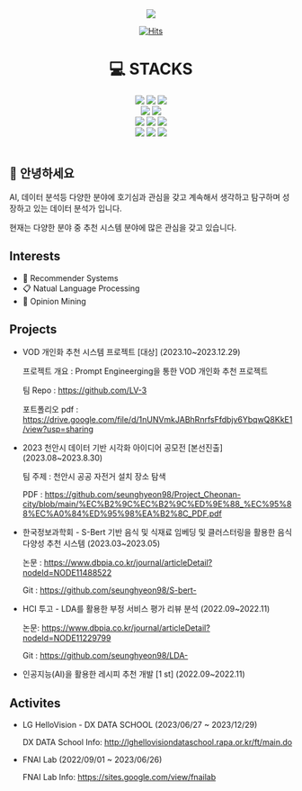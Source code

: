 <div align=center>
<img src="https://capsule-render.vercel.app/api?type=waving&color=auto&height=200&section=header&text=Havi&fontSize=90" />
</div>

<div align=center>

[![Hits](https://hits.seeyoufarm.com/api/count/incr/badge.svg?url=https%3A%2F%2Fgithub.com%2Fseunghyeon98&count_bg=%238D3DC8&title_bg=%23555555&icon=googlecalendar.svg&icon_color=%23E7E7E7&title=hits&edge_flat=false)](https://hits.seeyoufarm.com) 

<div align=center><h1>💻 STACKS</h1></div>

 <img src="https://img.shields.io/badge/r-276DC3?style=for-the-badge&logo=r&logoColor=black">
 <img src="https://img.shields.io/badge/Python-3776AB?style=for-the-badge&logo=Python&logoColor=black">
 <img src="https://img.shields.io/badge/tensorflow-FF6F00?style=for-the-badge&logo=tensorflow&logoColor=black">
 <br>
 
 <img src="https://img.shields.io/badge/fastapi-009688?style=for-the-badge&logo=fastapi&logoColor=black">
 <img src="https://img.shields.io/badge/django-092E20?style=for-the-badge&logo=django&logoColor=black">
  <br>


 
 <img src="https://img.shields.io/badge/apacheairflow-FF282D?style=for-the-badge&logo=apacheairflow&logoColor=white">
 <img src="https://img.shields.io/badge/docker-2496ED?style=for-the-badge&logo=docker&logoColor=black">

 <img src="https://img.shields.io/badge/amazonaws-FF9900?style=for-the-badge&logo=amazonaws&logoColor=black">


 <br>
 

 <img src="https://img.shields.io/badge/githubactions-2088FF?style=for-the-badge&logo=githubactions&logoColor=black">
 <img src="https://img.shields.io/badge/Slack-4A154B?style=for-the-badge&logo=slack&logoColor=black">
 <img src="https://img.shields.io/badge/notion-000000?style=for-the-badge&logo=notion&logoColor=white">
 <br>

</div>
<br>

##  👋 안녕하세요
AI, 데이터 분석등 다양한 분야에 호기심과 관심을 갖고 계속해서 생각하고 탐구하며 성장하고 있는 데이터 분석가 입니다.

현재는 다양한 분야 중 추천 시스템 분야에 많은 관심을 갖고 있습니다.


## Interests
  * 🎁 Recommender Systems
  * 📋 Natual Language Processing
  * 🔎 Opinion Mining


## Projects

* VOD 개인화 추천 시스템 프로젝트 [대상]
  (2023.10~2023.12.29)

  프로젝트 개요 : Prompt Engineerging을 통한 VOD 개인화 추천 프로젝트
  
  팀 Repo : https://github.com/LV-3
  
  포트폴리오 pdf :  https://drive.google.com/file/d/1nUNVmkJABhRnrfsFfdbjv6YbqwQ8KkE1/view?usp=sharing



  

* 2023 천안시 데이터 기반 시각화 아이디어 공모전 [본선진출]
   (2023.08~2023.8.30)
  
  팀 주제 : 천안시 공공 자전거 설치 장소 탐색

  PDF : https://github.com/seunghyeon98/Project_Cheonan-city/blob/main/%EC%B2%9C%EC%B2%9C%ED%9E%88_%EC%95%88%EC%A0%84%ED%95%98%EA%B2%8C_PDF.pdf

* 한국정보과학회 - S-Bert 기반 음식 및 식재료 임베딩 및 클러스터링을 활용한 음식 다양성 추천 시스템
   (2023.03~2023.05)
  
  논문 : https://www.dbpia.co.kr/journal/articleDetail?nodeId=NODE11488522
  
  Git  : https://github.com/seunghyeon98/S-bert- 

* HCI 투고 - LDA를 활용한 부정 서비스 평가 리뷰 분석
   (2022.09~2022.11)
  
  논문: https://www.dbpia.co.kr/journal/articleDetail?nodeId=NODE11229799
  
  Git : https://github.com/seunghyeon98/LDA-


* 인공지능(AI)을 활용한 레시피 추천 개발 [1 st]
   (2022.09~2022.11)




  


## Activites
 * LG HelloVision - DX DATA SCHOOL
   (2023/06/27 ~ 2023/12/29)
   
   DX DATA School Info: http://lghellovisiondataschool.rapa.or.kr/ft/main.do
   
   
   
 * FNAI Lab
   (2022/09/01 ~ 2023/06/26)

   FNAI Lab Info: https://sites.google.com/view/fnailab

  



